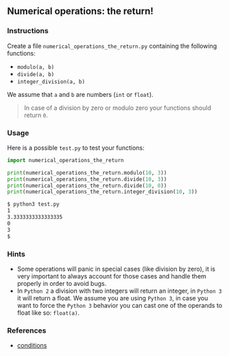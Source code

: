 ## Numerical operations: the return!

### Instructions

Create a file `numerical_operations_the_return.py` containing the following functions:

- `modulo(a, b)`
- `divide(a, b)`
- `integer_division(a, b)`

We assume that `a` and `b` are numbers (`int` or `float`).

> In case of a division by zero or modulo zero your functions should return `0`.

### Usage

Here is a possible `test.py` to test your functions:

```python
import numerical_operations_the_return

print(numerical_operations_the_return.modulo(10, 3))
print(numerical_operations_the_return.divide(10, 3))
print(numerical_operations_the_return.divide(10, 0))
print(numerical_operations_the_return.integer_division(10, 3))
```

```bash
$ python3 test.py
1
3.3333333333333335
0
3
$
```

### Hints

- Some operations will panic in special cases (like division by zero), it is very important to always account for those cases and handle them properly in order to avoid bugs.
- In `Python 2` a division with two integers will return an integer, in `Python 3` it will return a float. We assume you are using `Python 3`, in case you want to force the `Python 3` behavior you can cast one of the operands to float like so: `float(a)`.

### References

- [conditions](https://www.w3schools.com/python/python_conditions.asp)
